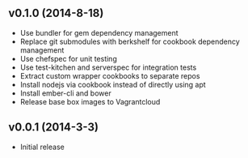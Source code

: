 ## v0.1.0 (2014-8-18)

* Use bundler for gem dependency management
* Replace git submodules with berkshelf for cookbook dependency management
* Use chefspec for unit testing
* Use test-kitchen and serverspec for integration tests
* Extract custom wrapper cookbooks to separate repos
* Install nodejs via cookbook instead of directly using apt
* Install ember-cli and bower
* Release base box images to Vagrantcloud

## v0.0.1 (2014-3-3)

* Initial release
